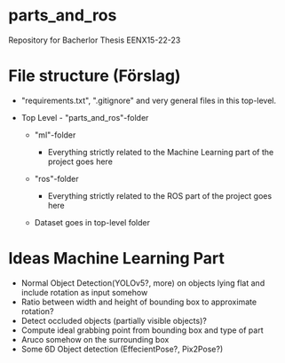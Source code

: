 # parts_and_ros
Repository for Bacherlor Thesis EENX15-22-23

# File structure (Förslag)
- "requirements.txt", ".gitignore" and very general files in this top-level.

- Top Level - "parts_and_ros"-folder
    - "ml"-folder
        - Everything strictly related to the Machine Learning part of the project goes here

    - "ros"-folder
        - Everything strictly related to the ROS part of the project goes here

    - Dataset goes in top-level folder

# Ideas Machine Learning Part
- Normal Object Detection(YOLOv5?, more) on objects lying flat and include rotation as input somehow
- Ratio between width and height of bounding box to approximate rotation?
- Detect occluded objects (partially visible objects)?
- Compute ideal grabbing point from bounding box and type of part
- Aruco somehow on the surrounding box
- Some 6D Object detection (EffecientPose?, Pix2Pose?)

